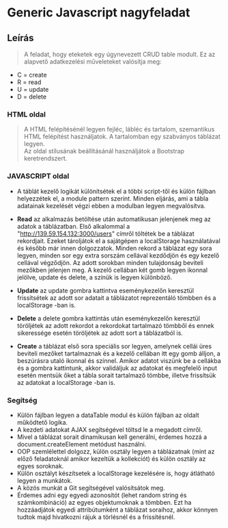 # Generic Javascript nagyfeladat

## Leírás
> A feladat, hogy eteketek egy úgynevezett CRUD table modult. 
Ez az alapvető adatkezelési műveleteket valósítja meg:  
* C = create
* R = read
* U = update
* D = delete
  
### HTML oldal
> A HTML felépítésénél legyen fejléc, lábléc és tartalom, szemantikus 
HTML felépítést használjatok. A tartalomban egy szabványos táblázat 
legyen.  
Az oldal stílusának beállításánál használjátok a Bootstrap keretrendszert.

### JAVASCRIPT oldal
* A táblát kezelő logikát különítsétek el a többi script-től és külön 
fájlban helyezzétek el, a module pattern szerint. Minden eljárás, ami a 
tábla adatainak kezelését végzi ebben a modulban legyen megvalósítva.

* __Read__ az alkalmazás betöltése után automatikusan jelenjenek meg 
az adatok a táblázatban. Első alkalommal a "http://139.59.154.132:3000/users" címről töltétek be a táblázat rekordjait. Ezeket tároljátok el a sajátgépen a localStorage használatával és később már innen dolgozzatok. Minden rekord a táblázat egy sora legyen, 
minden sor egy extra sorszám cellával kezdődjön és egy kezelő cellával 
végződjön. Az adott sorokban minden tulajdonság beviteli mezőkben jelenjen meg. A kezelő cellában két gomb legyen ikonnal jelölve, update és 
delete, a színük is legyen különböző. 
* __Update__ az update gombra kattintva eseménykezelőn keresztül frissítsétek az adott sor adatait a táblázatot reprezentáló tömbben és a localStorage -ban is.
* __Delete__ a delete gombra kattintás után eseménykezelőn keresztül töröljétek az adott rekordot a rekordokat tartalmazó tömbből és ennek 
sikeressége esetén töröljétek az adott sort a táblázatból is.
* __Create__ a táblázat első sora speciális sor legyen, amelynek cellái 
üres beviteli mezőket tartalmaznak és a kezelő cellában itt egy gomb 
álljon, a beszúrásra utaló ikonnal és színnel. Amikor adatot viszünk be a 
cellákba és a gombra kattintunk, akkor validáljuk az adatokat és megfelelő 
input esetén mentsük őket a tábla sorait tartalmaző tömbbe, illetve 
frissítsük az adatokat a localStorage -ban is.

### Segítség
* Külön fájlban legyen a dataTable modul és külön fájlban az oldalt 
működtető logika.
* A kezdeti adatokat AJAX segítségével töltsd le a megadott címről.
* Mivel a táblázat sorait dinamikusan kell generálni, érdemes hozzá a 
document.createElement metódust használni.
* OOP szemlélettel dolgozz, külön osztály legyen a táblázatnak (mint 
az előző feladatoknál amikor kezeltük a kollekciót) és külön osztály 
az egyes soroknak.
* Külön osztályt készítsetek a localStorage kezelésére is, hogy átlátható 
legyen a munkátok.
* A közös munkát a Git segítségével valósítsátok meg.
* Érdemes adni egy egyedi azonosítót (lehet random string és számkombináció) az egyes objektumoknak a tömbben. Ezt ha hozzáadjátok egyedi attribútumként a táblázat soraihoz, akkor könnyen tudtok majd hivatkozni 
rájuk a törlésnél és a frissítésnél.